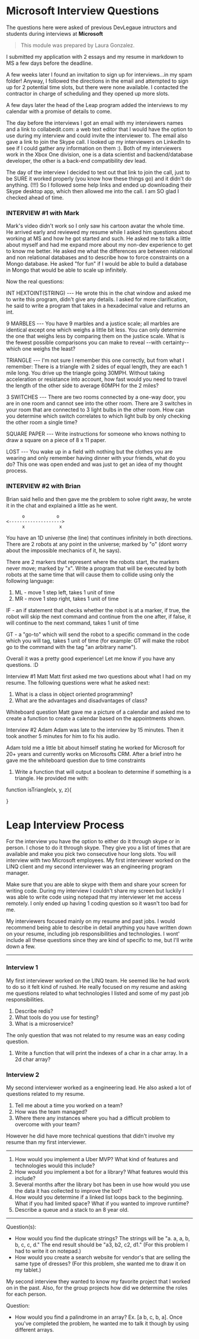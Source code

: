 # Microsoft Interview Questions

The questions here were asked of previous DevLegaue intructors and students during interviews at **Microsoft**

> This module was prepared by Laura Gonzalez.

I submitted my application with 2 essays and my resume in markdown to MS a few days before the deadline.

A few weeks later I found an invitation to sign up for interviews...in my spam folder!
Anyway, I followed the directions in the email and attempted to sign up for 2 potential time slots, but there were none available. I contacted the contractor in charge of scheduling and they opened up more slots.

A few days later the head of the Leap program added the interviews to my calendar with a promise of details to come.

The day before the interviews I got an email with my interviewers names and a link to collabedit.com: a web text editor that I would have the option to use during my interview and could invite the interviewer to. The email also gave a link to join the Skype call. I looked up my interviewers on LinkedIn to see if I could gather any information on them :). Both of my interviewers work in the Xbox One division, one is a data scientist and backend/database developer, the other is a back-end compatibility dev lead.

The day of the interview I decided to test out that link to join the call, just to be SURE it worked properly (you know how these things go) and it didn't do anything. (!!!) So I followed some help links and ended up downloading their Skype desktop app, which then allowed me into the call. I am SO glad I checked ahead of time.

### INTERVIEW #1 with Mark

Mark's video didn't work so I only saw his cartoon avatar the whole time. He arrived early and reviewed my resume while I asked him questions about working at MS and how he got started and such. He asked me to talk a little about myself and had me expand more about my non-dev experience to get to know me better. He asked me what the differences are between relational and non relational databases and to describe how to force constraints on a Mongo database. He asked "for fun" if I would be able to build a database in Mongo that would be able to scale up infinitely.

Now the real questions:

INT HEXTOINT(STRING) --- He wrote this in the chat window and asked me to write this program, didn't give any details. I asked for more clarification, he said to write a program that takes in a hexadecimal value and returns an int.

9 MARBLES --- You have 9 marbles and a justice scale; all marbles are identical except one which weighs a little bit less. You can only determine the one that weighs less by comparing them on the justice scale. What is the fewest possible comparisons you can make to reveal --with certainty-- which one weighs the least?

TRIANGLE --- I'm not sure I remember this one correctly, but from what I remember: There is a triangle with 2 sides of equal length, they are each 1 mile long. You drive up the triangle going 30MPH. Without taking acceleration or resistance into account, how fast would you need to travel the length of the other side to average 60MPH for the 2 miles?

3 SWITCHES --- There are two rooms connected by a one-way door, you are in one room and cannot see into the other room. There are 3 switches in your room that are connected to 3 light bulbs in the other room. How can you determine which switch correlates to which light bulb by only checking the other room a single time?

SQUARE PAPER --- Write instructions for someone who knows nothing to draw a square on a piece of 8 x 11 paper.

LOST --- You wake up in a field with nothing but the clothes you are wearing and only remember having dinner with your friends, what do you do? This one was open ended and was just to get an idea of my thought process.

### INTERVIEW #2 with Brian

Brian said hello and then gave me the problem to solve right away, he wrote it in the chat and explained a little as he went.

          o            o
    <-------------------->
          x             x

You have an 1D universe (the line) that continues infinitely in both directions.
There are 2 robots at any point in the universe; marked by "o" (dont worry about the impossible mechanics of it, he says).

There are 2 markers that represent where the robots start, the markers never move; marked by "x".
Write a program that will be executed by both robots at the same time that will cause them to collide using only the following language:

1. ML - move 1 step left, takes 1 unit of time
1. MR - move 1 step right, takes 1 unit of time

IF - an if statement that checks whether the robot is at a marker, if true, the robot will skip the next command and continue from the one after, if false, it will continue to the next command, takes 1 unit of time

GT - a "go-to" which will send the robot to a specific command in the code which you will tag, takes 1 unit of time (for example: GT <an arbitrary name> will make the robot go to the command with the tag "an arbitrary name").

Overall it was a pretty good experience!
Let me know if you have any questions. :D

Interview #1 Matt
Matt first asked me two questions about what I had on my resume. The following questions were what he asked next:

1. What is a class in object oriented programming?
2. What are the advantages and disadvantages of class?

Whiteboard question
Matt gave me a picture of a calendar and asked me to create a function to create a calendar based on the appointments shown.

Interview #2 Adam
Adam was late to the interview by 15 minutes. Then it took another 5 minutes for him to fix his audio.

Adam told me a little bit about himself stating he worked for Microsoft for 20+ years and currently works on Microsofts CRM. After a brief intro he gave me the whiteboard question due to time constraints

1. Write a function that will output a boolean to determine if something is a triangle. He provided me with:

function isTriangle(x, y, z){

}

# Leap Interview Process

For the interview you have the option to either do it through skype or in
person. I chose to do it through skype. They give you a list of times that are
available and make you pick two consecutive hour long slots. You will interview
with two Microsoft employees. My first interviewer worked on the LINQ client and
my second interviewer was an engineering program manager.

Make sure that you are able to skype with them and share your screen for writing
code. During my interview I couldn't share my screen but luckily I was able to
write code using notepad that my interviewer let me access remotely. I only
ended up having 1 coding question so it wasn't too bad for me.

My interviewers focused mainly on my resume and past jobs. I would recommend
being able to describe in detail anything you have written down on your resume,
including job responsibilities and technologies. I wont' include all these
questions since they are kind of specific to me, but I'll write down a few.

----------------

### Interview 1

My first interviewer worked on the LINQ team. He seemed like he had work to
do so it felt kind of rushed. He really focused on my resume and asking me questions
related to what technologies I listed and some of my past job responsibilities.

1. Describe redis?
2. What tools do you use for testing?
3. What is a microservice?

The only question that was not related to my resume was an easy coding question.

1. Write a function that will print the indexes of a char in a char array. In a 2d char array?

### Interview 2

My second interviewer worked as a engineering lead. He also asked a lot of
questions related to my resume.

1. Tell me about a time you worked on a team?
2. How was the team managed?
3. Where there any instances where you had a difficult problem to overcome with
your team?

However he did have more technical questions that didn't involve my resume than my first interviewer.

----------

1. How would you implement a Uber MVP? What kind of features and technologies
   would this include?
2. How would you implement a bot for a library? What features would this
   include?
3. Several months after the library bot has been in use how would you use the
   data it has collected to improve the bot?
4. How would you determine if a linked list loops back to the beginning. What if
   you had limited space? What if you wanted to improve runtime?
5. Describe a queue and a stack to an 8 year old.

---------

Question(s):
- How would you find the duplicate strings? The strings will be "a. a, a, b, b, c, c, d." The end result should be "a3, b2, c2, d1." (For this problem I had to write it on notepad.)
- How would you create a search website for  vendor's that are selling the same type of dresses? (For this problem, she wanted me to draw it on my tablet.)

My second interview they wanted to know my favorite project that I worked on in the past. Also, for the group projects how did we determine the roles for each person.

Question:
- How would you find a palindrome in an array? Ex. [a b, c, b, a]. Once you've completed the problem, he wanted me to talk it though by using different arrays.